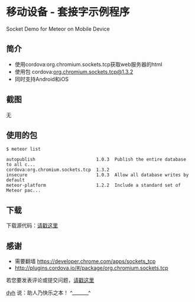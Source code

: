 # 移动设备 - 套接字示例程序

Socket Demo for Meteor on Mobile Device


## 简介

- 使用cordova:org.chromium.sockets.tcp获取web服务器的html
- 使用包 cordova:org.chromium.sockets.tcp@1.3.2
- 同时支持Android和iOS


## 截图

无


## 使用的包

	$ meteor list

	autopublish                       1.0.3  Publish the entire database to all c...
	cordova:org.chromium.sockets.tcp  1.3.2
	insecure                          1.0.3  Allow all database writes by default
	meteor-platform                   1.2.2  Include a standard set of Meteor pac...



## 下载

下载源代码：[请戳这里](https://github.com/MeteorChina/MeteorDemo/archive/master.zip)


## 感谢

- 需要翻墙 https://developer.chrome.com/apps/sockets_tcp
- http://plugins.cordova.io/#/package/org.chromium.sockets.tcp


若您要发表评论或提交问题，[请戳这里](https://github.com/MeteorChina/MeteorDemo/issues)

[dyh](https://github.com/dyh) 说：助人乃快乐之本！  ^_______^